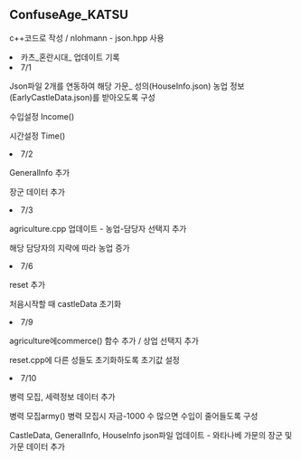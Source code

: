 ## ConfuseAge_KATSU

<p>c++코드로 작성 / nlohmann - json.hpp 사용</p>

<li>카츠_혼란시대_ 업데이트 기록</li>

<li>7/1</li>
<p>Json파일 2개를 연동하여 해당 가문_ 성의(HouseInfo.json) 농업 정보(EarlyCastleData.json)를 받아오도록 구성</p>
<p> 수입설정 Income()</p>
<p>시간설정 Time()  </p>

<li>7/2</li>
<p>GeneralInfo 추가</p>
<p>장군 데이터 추가</p>

<li> 7/3 </li>
<p>agriculture.cpp 업데이트 - 농업-담당자 선택지 추가  </p>
<p>해당 담당자의 지략에 따라 농업 증가 </p>

<li> 7/6 </li>
<p>reset 추가 </p>
<p>처음시작할 때 castleData 초기화 </p>

<li>7/9 </li>
<p>agriculture에commerce() 함수 추가 / 상업 선택지 추가</p>
<p>reset.cpp에 다른 성들도 초기화하도록 초기값 설정 </p>

<li>7/10 </li>
<p>병력 모집, 세력정보 데이터 추가</p>
<p>병력 모집army() 병력 모집시 자금-1000 수 많으면 수입이 줄어들도록 구성</p>
<p> CastleData, GeneralInfo, HouseInfo json파일 업데이트 - 와타나베 가문의 장군 및 가문 데이터 추가 </p>
